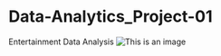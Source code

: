 # Data-Analytics_Project-01
Entertainment Data Analysis
![This is an image](C:\Users\jai-hind-doston\Desktop\dashboard_img)
